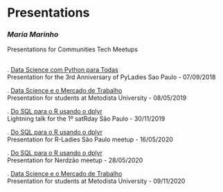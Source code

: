 # Presentations
### ***Maria Marinho***
Presentations for Communities Tech Meetups
##

. [Data Science com Python para Todas](https://bit.ly/DSPython)  
Presentation for the 3rd Anniversary of PyLadies Sao Paulo - 07/09/2018

. [Data Science e o Mercado de Trabalho](http://bit.ly/DataScience_MercadoTrabalho)       
Presentation for students at Metodista University - 08/05/2019

. [Do SQL para o R usando o dplyr](http://bit.ly/satRdaySP_SQL_R)  
Lightning talk for the 1º satRday São Paulo - 30/11/2019

. [Do SQL para o R usando o dplyr](https://bit.ly/rladiessaopaulo-sql-r)  
Presentation for R-Ladies São Paulo meetup - 16/05/2020

. [Do SQL para o R usando o dplyr](https://bit.ly/nerdzao-sql-r)  
Presentation for Nerdzão meetup - 28/05/2020

. [Data Science e o Mercado de Trabalho](https://bit.ly/metodista_data_science_mercado_trabalho)       
Presentation for students at Metodista University - 09/11/2020
